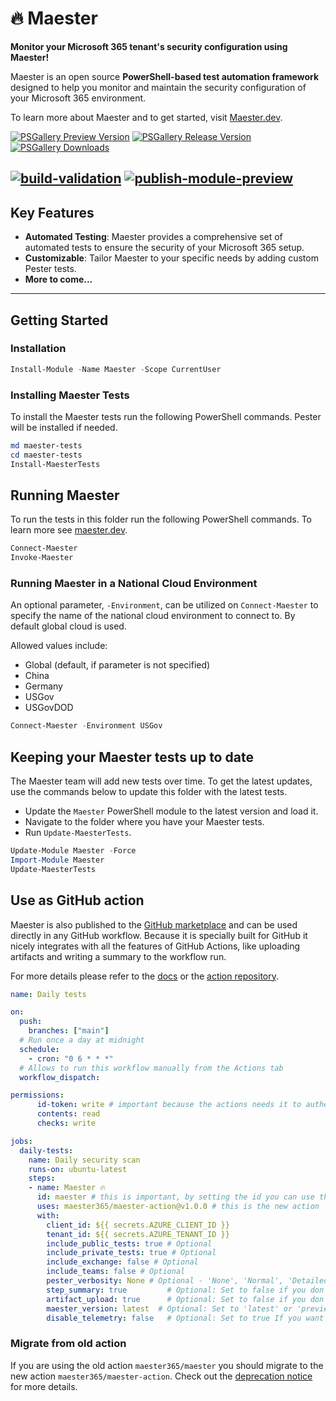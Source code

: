 # 🔥 Maester

**Monitor your Microsoft 365 tenant's security configuration using Maester!**

Maester is an open source **PowerShell-based test automation framework** designed to help you monitor and maintain the security configuration of your Microsoft 365 environment.

To learn more about Maester and to get started, visit [Maester.dev](https://maester.dev).

[![PSGallery Preview Version](https://img.shields.io/powershellgallery/v/maester.svg?style=flat&logo=powershell&label=Preview%20Version&include_prereleases)](https://www.powershellgallery.com/packages/maester) [![PSGallery Release Version](https://img.shields.io/powershellgallery/v/maester.svg?style=flat&logo=powershell&label=Release%20Version)](https://www.powershellgallery.com/packages/maester) [![PSGallery Downloads](https://img.shields.io/powershellgallery/dt/maester.svg?style=flat&logo=powershell&label=PSGallery%20Downloads)](https://www.powershellgallery.com/packages/maester)

[![build-validation](https://github.com/maester365/maester/actions/workflows/build-validation.yaml/badge.svg)](https://github.com/maester365/maester/actions/workflows/build-validation.yaml)
[![publish-module-preview](https://github.com/maester365/maester/actions/workflows/publish-module-preview.yaml/badge.svg)](https://github.com/maester365/maester/actions/workflows/publish-module-preview.yaml)
---

## Key Features

- **Automated Testing**: Maester provides a comprehensive set of automated tests to ensure the security of your Microsoft 365 setup.
- **Customizable**: Tailor Maester to your specific needs by adding custom Pester tests.
- **More to come...**

---

## Getting Started

### Installation

```powershell
Install-Module -Name Maester -Scope CurrentUser
```

### Installing Maester Tests

To install the Maester tests run the following PowerShell commands. Pester will be installed if needed.

```powershell
md maester-tests
cd maester-tests
Install-MaesterTests
```

## Running Maester

To run the tests in this folder run the following PowerShell commands. To learn more see [maester.dev](https://maester.dev).

```powershell
Connect-Maester
Invoke-Maester
```

### Running Maester in a National Cloud Environment

An optional parameter, `-Environment`, can be utilized on `Connect-Maester` to specify the name of the national cloud environment to connect to. By default global cloud is used.

Allowed values include:

- Global (default, if parameter is not specified)
- China
- Germany
- USGov
- USGovDOD

```powershell
Connect-Maester -Environment USGov
```

## Keeping your Maester tests up to date

The Maester team will add new tests over time. To get the latest updates, use the commands below to update this folder with the latest tests.

- Update the `Maester` PowerShell module to the latest version and load it.
- Navigate to the folder where you have your Maester tests.
- Run `Update-MaesterTests`.

```powershell
Update-Module Maester -Force
Import-Module Maester
Update-MaesterTests
```

## Use as GitHub action

Maester is also published to the [GitHub marketplace](https://github.com/marketplace/actions/run-maester) and can be used directly in any GitHub workflow. Because it is specially built for GitHub it nicely integrates with all the features of GitHub Actions, like uploading artifacts and writing a summary to the workflow run.

For more details please refer to the [docs](https://maester.dev/docs/monitoring/github/) or the [action repository](https://github.com/maester365/maester-action).

```yaml
name: Daily tests

on:
  push:
    branches: ["main"]
  # Run once a day at midnight
  schedule:
    - cron: "0 6 * * *"
  # Allows to run this workflow manually from the Actions tab
  workflow_dispatch:

permissions:
      id-token: write # important because the actions needs it to authenticate to Entra using workload identity
      contents: read
      checks: write

jobs:
  daily-tests:
    name: Daily security scan
    runs-on: ubuntu-latest
    steps:
    - name: Maester 🔥
      id: maester # this is important, by setting the id you can use the output of the action in the next steps
      uses: maester365/maester-action@v1.0.0 # this is the new action
      with:
        client_id: ${{ secrets.AZURE_CLIENT_ID }}
        tenant_id: ${{ secrets.AZURE_TENANT_ID }}
        include_public_tests: true # Optional
        include_private_tests: true # Optional
        include_exchange: false # Optional
        include_teams: false # Optional
        pester_verbosity: None # Optional - 'None', 'Normal', 'Detailed', 'Diagnostic'
        step_summary: true         # Optional: Set to false if you don't want a summary added to your GitHub Action run
        artifact_upload: true      # Optional: Set to false if you don't want summaries uploaded to GitHub Artifacts
        maester_version: latest  # Optional: Set to 'latest' or 'preview' to use the latest version of the Maester module or a specific version like '1.0.83-preview'
        disable_telemetry: false   # Optional: Set to true If you want telemetry information not to be logged.
```

### Migrate from old action

If you are using the old action `maester365/maester` you should migrate to the new action `maester365/maester-action`. Check out the [deprecation notice](https://github.com/maester365/maester/action/depreciation.md) for more details.

